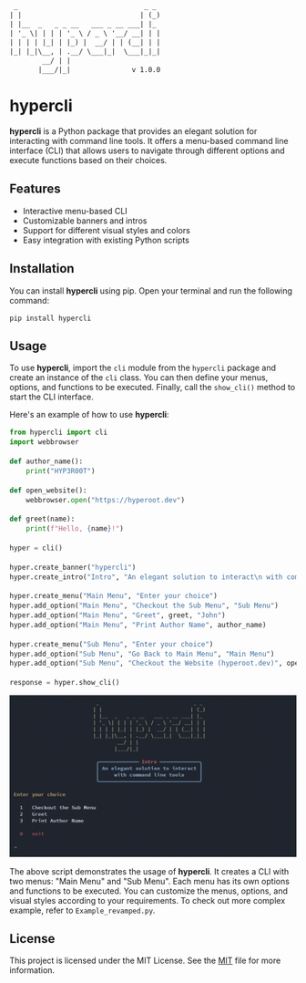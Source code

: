 ```
 _                               _ _
| |                             | (_)
| |__  _   _ _ __   ___ _ __ ___| |_
| '_ \| | | | '_ \ / _ \ '__/ __| | |
| | | | |_| | |_) |  __/ | | (__| | |
|_| |_|\__, | .__/ \___|_|  \___|_|_|
        __/ | |
       |___/|_|               v 1.0.0
```

# hypercli

**hypercli** is a Python package that provides an elegant solution for interacting with command line tools. It offers a menu-based command line interface (CLI) that allows users to navigate through different options and execute functions based on their choices.

## Features

- Interactive menu-based CLI
- Customizable banners and intros
- Support for different visual styles and colors
- Easy integration with existing Python scripts

## Installation

You can install **hypercli** using pip. Open your terminal and run the following command:

```
pip install hypercli
```

## Usage

To use **hypercli**, import the `cli` module from the `hypercli` package and create an instance of the `cli` class. You can then define your menus, options, and functions to be executed. Finally, call the `show_cli()` method to start the CLI interface.

Here's an example of how to use **hypercli**:

```python
from hypercli import cli
import webbrowser

def author_name():
    print("HYP3R00T")

def open_website():
    webbrowser.open("https://hyperoot.dev")

def greet(name):
    print(f"Hello, {name}!")

hyper = cli()

hyper.create_banner("hypercli")
hyper.create_intro("Intro", "An elegant solution to interact\n with command line tools")

hyper.create_menu("Main Menu", "Enter your choice")
hyper.add_option("Main Menu", "Checkout the Sub Menu", "Sub Menu")
hyper.add_option("Main Menu", "Greet", greet, "John")
hyper.add_option("Main Menu", "Print Author Name", author_name)

hyper.create_menu("Sub Menu", "Enter your choice")
hyper.add_option("Sub Menu", "Go Back to Main Menu", "Main Menu")
hyper.add_option("Sub Menu", "Checkout the Website (hyperoot.dev)", open_website)

response = hyper.show_cli()
```

![](docs/assests/example_demo.gif)

The above script demonstrates the usage of **hypercli**. It creates a CLI with two menus: "Main Menu" and "Sub Menu". Each menu has its own options and functions to be executed. You can customize the menus, options, and visual styles according to your requirements. To check out more complex example, refer to `Example_revamped.py`.

## License

This project is licensed under the MIT License. See the [MIT](https://choosealicense.com/licenses/mit/) file for more information.
